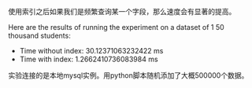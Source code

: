 使用索引之后如果我们是频繁查询某一个字段，那么速度会有显著的提高。

Here are the results of running the experiment on a dataset of 1 50 thousand students:

- Time without index: 30.12371063232422 ms
- Time with index: 1.2662410736083984 ms

实验连接的是本地mysql实例。用python脚本随机添加了大概500000个数据。